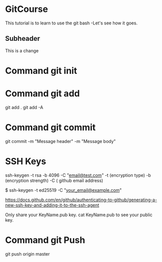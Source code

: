 # GitCourse
This tutorial is to learn to use the git bash
-Let's see how it goes.
## Subheader
This is a change
# Command git init

# Command git add
git add .
git add -A

# Command git commit
git commit -m "Message header" -m "Message body"

# SSH Keys
ssh-keygen -t rsa  -b 4096 -C "email@test.com"
-t (encryption type)
-b (encryption strength)
-C ( github email address)

$ ssh-keygen -t ed25519 -C "your_email@example.com"

https://docs.github.com/en/github/authenticating-to-github/generating-a-new-ssh-key-and-adding-it-to-the-ssh-agent

Only share your KeyName.pub key.
cat KeyName.pub to see your public key.

# Command git Push
git push origin master